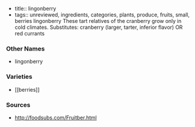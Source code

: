 - title:: lingonberry
- tags:: unreviewed, ingredients, categories, plants, produce, fruits, small, berries
lingonberry These tart relatives of the cranberry grow only in cold climates. Substitutes: cranberry (larger, tarter, inferior flavor) OR red currants

### Other Names

* lingonberry

### Varieties

* [[berries]]

### Sources
* http://foodsubs.com/Fruitber.html

